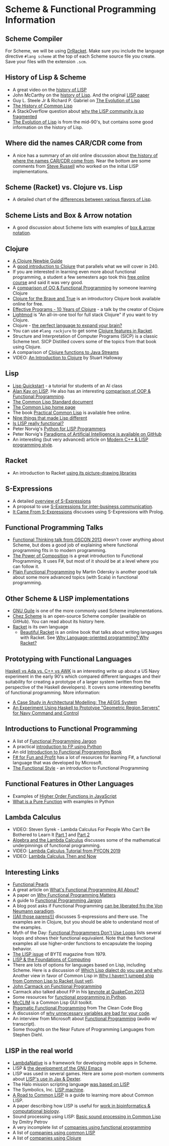 # Scheme & Functional Programming Information

## Scheme Compiler

For Scheme, we will be using [DrRacket](https://download.racket-lang.org/).  Make sure you include the language directive `#lang scheme` at the top of each Scheme source file you create.  Save your files with the extension `.scm`.

## History of Lisp & Scheme

- A great video on the [history of LISP](https://www.youtube.com/watch?v=hGY3uBHVVr4)
- John McCarthy on the [history of Lisp](http://jmc.stanford.edu/articles/lisp/lisp.pdf). And the original [LISP paper](http://www-formal.stanford.edu/jmc/recursive.pdf)
- Guy L. Steele Jr & Richard P. Gabriel on [The Evolution of Lisp](https://www.dreamsongs.com/Files/HOPL2-Uncut.pdf)
- [The History of Common Lisp](http://www.cs.cmu.edu/afs/cs/project/ai-repository/ai/lang/lisp/doc/history/cl.txt)
- A StackOverflow question about [why the LISP community is so fragmented](https://stackoverflow.com/questions/2114819/why-is-the-lisp-community-so-fragmented/2116517#2116517)
- [The Evolution of Lisp](https://www.dreamsongs.com/Files/HOPL2-Uncut.pdf) is from the mid-90's, but contains some good information on the history of Lisp.

## Where did the names CAR/CDR come from

- A nice has a summary of an old online discussion about [the history of where the names CAR/CDR come from](http://www.iwriteiam.nl/HaCAR_CDR.html).   Near the bottom are some comments from [Steve Russell](https://en.wikipedia.org/wiki/Steve_Russell_(computer_scientist)) who worked on the initial LISP implementations.

## Scheme (Racket) vs. Clojure vs. Lisp

- A detailed chart of the [differences between various flavors of Lisp](http://hyperpolyglot.org/lisp).

## Scheme Lists and Box & Arrow notation

- A good discussion about Scheme lists with examples of [box & arrow notation](http://icem-www.folkwang-hochschule.de/~finnendahl/cm_kurse/doc/schintro/schintro_93.html).

## Clojure

- [A Clojure Newbie Guide](http://www.clojurenewbieguide.com/)
- A [good introduction to Clojure](http://clojure-doc.org/articles/tutorials/introduction.html) that parallels what we will cover in 240.
- If you are interested in learning even more about functional programming, a student a few semesters ago took this [free online course](http://mooc.fi/courses/2014/clojure/) and said it was very good.
- A [comparison of OO & Functional Programming](https://bobonmedicaldevicesoftware.com/blog/2019/01/27/exploring-clojure-and-fp-vs-oop/) by someone learning Clojure
- [Clojure for the Brave and True](http://www.braveclojure.com/) is an introductory Clojure book available online for free.
- [Effective Programs - 10 Years of Clojure](https://github.com/matthiasn/talk-transcripts/blob/master/Hickey_Rich/EffectivePrograms.md) - a talk by the creator of Clojure
- [Lightmod](https://sekao.net/lightmod/) is "An all-in-one tool for full stack Clojure" if you want to try Clojure.
- Clojure - [the perfect language to expand your brain?](https://eli.thegreenplace.net/2017/clojure-the-perfect-language-to-expand-your-brain/)
- You can use `#lang rackjure` to get some [Clojure features in Racket](http://docs.racket-lang.org/rackjure/index.html).
- Structure and Interpretation of Computer Programs (SICP) is a classic Scheme text.  SICP Distilled covers some of the topics from that book using Clojure.
- A comparison of [Clojure functions to Java Streams](https://blog.frankel.ch/learning-clojure/5/)
- VIDEO: [An Introduction to Clojure](https://vimeo.com/68375202) by Stuart Halloway

## Lisp

- [Lisp Quickstart](https://cs.gmu.edu/~sean/lisp/LispTutorial.html) - a tutorial for students of an AI class
- [Alan Kay on LISP](https://www.quora.com/What-did-Alan-Kay-mean-by-Lisp-is-the-greatest-single-programming-language-ever-designed/answer/Alan-Kay-11?share=1). He also has an interesting [comparison of OOP & Functional Programming](https://www.quora.com/Why-is-functional-programming-seen-as-the-opposite-of-OOP-rather-than-an-addition-to-it/answer/Alan-Kay-11?share=a52bda70).
- [The Common Lisp Standard document](http://cvberry.com/tech_writings/notes/common_lisp_standard_draft.html)
- [The Common Lisp home page](http://lisp-lang.org/)
- The book [Practical Common Lisp](http://www.gigamonkeys.com/book/) is available free online.
- [Nine things that made Lisp different](http://www.gigamonkeys.com/book/)
- [Is LISP really functional?](https://letoverlambda.com/index.cl/guest/chap5.html)
- Peter Norvig's [Python for LISP Programmers](http://norvig.com/python-lisp.html)
- Peter Norvig's [Paradigms of Artificial Intelligence is available on GitHub](https://github.com/norvig/paip-lisp)
- An interesting (but very advanced) article on [Modern C++ & LISP programming style](https://chriskohlhepp.wordpress.com/advanced-c-lisp/convergence-of-modern-cplusplus-and-lisp/).

## Racket

- An introduction to Racket [using its picture-drawing libraries](https://docs.racket-lang.org/quick/)

## S-Expressions

- A detailed [overview of S-Expressions](http://people.csail.mit.edu/rivest/Sexp.txt)
- A proposal to use [S-Expressions for inter-business communication](http://www-formal.stanford.edu/jmc/cbcl.html).
- [It Came From S-Expressions](http://natecull.org/wordpress/2017/07/06/dataspace-3/) discusses using S-Expressions with Prolog.

## Functional Programming Talks

- [Functional Thinking talk from OSCON 2013](https://www.youtube.com/watch?v=7aYS9PcAITQ) doesn't cover anything about Scheme, but does a good job of explaining where functional programming fits in to modern programming.
- [The Power of Composition](https://www.youtube.com/watch?v=WhEkBCWpDas) is a great introduction to Functional Programming.  It uses F#, but most of it should be at a level where you can follow it.
- [Plain Functional Programming](https://www.youtube.com/watch?v=YXDm3WHZT5g) by Martin Odersky is another good talk about some more advanced topics (with  Scala) in functional programming.

## Other Scheme & LISP implementations

- [GNU Guile](https://www.gnu.org/software/guile/) is one of the more commonly used Scheme implementations.
- [Chez Scheme](https://github.com/cisco/ChezScheme) is an open-source Scheme compiler (available on GitHub).  You can read about its history here.
- [Racket](https://racket-lang.org/) is its own language
  - [Beautiful Racket](https://beautifulracket.com/) is an online book that talks about writing languages with Racket.  See [Why Language-oriented programming?  Why Racket?](https://beautifulracket.com/appendix/why-lop-why-racket.html)

## Prototyping with Functional Languages

[Haskell vs Ada vs. C++ vs AWK](http://haskell.cs.yale.edu/wp-content/uploads/2011/03/HaskellVsAda-NSWC.pdf) is an interesting write up about a US Navy experiment in the early 90's which compared different languages and their suitability for creating a prototype of a larger system (written from the perspective of the Haskell developers).  It covers some interesting benefits of functional programming.
More information:

- [A Case Study in Architectural Modelling: The AEGIS System](http://www.cs.cmu.edu/afs/cs/project/able/ftp/aegis-iwssd8/aegis-iwssd8.pdf)
- [An Experiment Using Haskell to Prototype "Geometric Region Servers" for Navy Command and Control](http://www.cs.yale.edu/publications/techreports/tr1031.pdf)

## Introductions to Functional Programming

- A list of [Functional Programming Jargon](https://github.com/hemanth/functional-programming-jargon/blob/master/readme.md)
- A practical [introduction to FP using Python](https://maryrosecook.com/blog/post/a-practical-introduction-to-functional-programming)
- An old [Introduction to Functional Programming Book](http://usi-pl.github.io/lc/sp-2015/doc/Bird_Wadler.%20Introduction%20to%20Functional%20Programming.1ed.pdf)
- [F# for Fun and Profit](https://fsharpforfunandprofit.com/) has a lot of resources for learning F#, a functional language that was developed by Microsoft.
- [The Functional Style](https://codurance.com/2018/08/09/the-functional-style-part-1/) - an introduction to Functional Programming

## Functional Features in Other Languages

- Examples of [Higher Order Functions in JavaScript](https://medium.com/better-programming/the-power-of-higher-order-functions-in-javascript-91fc8edc3a7a)
- [What is a Pure Function](https://medium.com/better-programming/what-is-a-pure-function-3b4af9352f6f) with examples in Python

## Lambda Calculus

- VIDEO: Steven Syrek - Lambda Calculus For People Who Can't Be Bothered to Learn It [Part 1](https://www.youtube.com/watch?v=c_ReqkiyCXo) and [Part 2](https://www.youtube.com/watch?v=9lM825quliY)
- [Algebra and the Lambda Calculus](https://people.csail.mit.edu/jaffer/lambda.txt) discusses some of the mathematical underpinnings of functional programming.
- VIDEO: [Lambda Calculus Tutorial from PYCON 2019](https://www.youtube.com/watch?v=5C6sv7-eTKg)
- VIDEO: [Lambda Calculus Then and Now](https://www.youtube.com/watch?v=SphBW9ILVPU)

## Interesting Links

- [Functional Pearls](http://www.cs.ox.ac.uk/people/jeremy.gibbons/pearls/)
- A great article on [What's Functional Programming All About?](http://www.lihaoyi.com/post/WhatsFunctionalProgrammingAllAbout.html)
- A paper on [Why Functional Programming Matters](https://www.cs.kent.ac.uk/people/staff/dat/miranda/whyfp90.pdf)
- A guide to [Functional Programming Jargon](https://github.com/hemanth/functional-programming-jargon/blob/master/readme.md)
- A blog post asks if Functional Programming [can be liberated fro the Von Neumann paradigm](http://conal.net/blog/posts/can-functional-programming-be-liberated-from-the-von-neumann-paradigm).
- [((All those parens!))](http://blog.avenuecode.com/all-those-parens) discusses S-expressions and there use.  The examples are in Clojure, but you should be able to understand most of the examples.
- Myth of the Day: [Functional Programmers Don't Use Loops](https://two-wrongs.com/myth-of-the-day-functional-programmers-dont-use-loops) lists several loops and shows their functional equivalent.  Note that the functional examples all use higher-order functions to encapsulate the looping behavior.
- [The LISP issue](https://ia902603.us.archive.org/30/items/byte-magazine-1979-08/1979_08_BYTE_04-08_LISP.pdf) of BYTE magazine from 1979.
- [LISP & the Foundations of Computing](https://lwn.net/Articles/778550/)
- There are lots of options for languages based on Lisp, including Scheme.  Here is a discussion of [Which Lisp dialect do you use and why](https://news.ycombinator.com/item?id=15031855).  Another view in favor of Common Lisp in [Why I haven't jumped ship from Common Lisp to Racket (just yet)](http://fare.livejournal.com/188429.html).
- [John Carmack on Functional Programming](https://www.gamasutra.com/view/news/169296/Indepth_Functional_programming_in_C.php)
- Carmack also talked about FP in his [keynote at QuakeCon 2013](https://www.youtube.com/watch?v=1PhArSujR_A)
- Some resources for [functional programming in Python](https://github.com/sfermigier/awesome-functional-python).
- [McCLIM](https://common-lisp.net/project/mcclim/) is a Common Lisp GUI toolkit.
- [Pragmatic Functional Programming](http://blog.cleancoder.com/uncle-bob/2017/07/11/PragmaticFunctionalProgramming.html) from The Clean Code Blog
- A discussion of [why unnecessary variables are bad for your code](https://techbeacon.com/why-unnecessary-variables-are-bad-your-code?imm_mid=0f5938&cmp=em-prog-na-na-newsltr_20170819).
- An interview from Microsoft about [Functional Programming](https://www.microsoft.com/en-us/research/blog/functional-programming-languages-pursuit-laziness-dr-simon-peyton-jones/) (audio w/ transcript).
- Some thoughts on the Near Future of Programming Languages from Stephen Diehl.

## LISP in the real world

- [LambdaNative](http://www.lambdanative.org/) is a framework for developing mobile apps in Scheme.
- LISP & [the development of the GNU Emacs](https://www.gnu.org/gnu/rms-lisp.en.html)
- LISP was used in several games.  Here are some post-mortem comments about [LISP's use in Jax & Dexter](http://wiki.c2.com/?LispInJakAndDaxter).
- The Halo mission scripting language [was based on LISP](https://opencarnage.net/index.php?/topic/4156-scripting-guide/)
- The Symbolics, Inc. [LISP machine](https://www.ifis.uni-luebeck.de/~moeller/symbolics-info/index.html).
- [A Road to Common LISP](http://stevelosh.com/blog/2018/08/a-road-to-common-lisp/) is a guide to learning more about Common LISP.
- A paper describing how LISP is useful for [work in bioinformatics & computational biology](https://arxiv.org/pdf/1608.02621.pdf).
- Sound processing using LISP: [Basic sound processing in Common Lisp](https://www.youtube.com/watch?v=sYcDtniJdoE) by Dmitry Petrov
- A very incomplete list of [companies using functional programming](https://github.com/elamje/FunctionalProgrammingCompanies)
- A list of [companies using common LISP](https://common-lisp.net/lisp-companies)
- A list of [companies using Clojure](https://clojure.org/community/companies)
